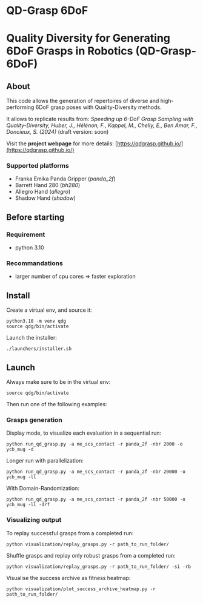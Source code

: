 # QD-Grasp 6DoF


# Quality Diversity for Generating 6DoF Grasps in Robotics (QD-Grasp-6DoF)

## About
This code allows the generation of repertoires of diverse and high-performing 6DoF grasp poses with Quality-Diversity methods.

It allows to replicate results from: *Speeding up 6-DoF Grasp Sampling with Quality-Diversity, Huber, J., Hélénon, F., Kappel, M., Chelly, E., Ben Amar, F., Doncieux, S. (2024)* (draft version: soon)

Visit the **project webpage** for more details: [https://qdgrasp.github.io/](https://qdgrasp.github.io/)


### Supported platforms

* Franka Emika Panda Gripper (*panda_2f*)
* Barrett Hand 280 (*bh280*) 
* Allegro Hand (*allegro*)
* Shadow Hand (*shadow*)


## Before starting

### Requirement

* python 3.10

### Recommandations

* larger number of cpu cores => faster exploration



## Install
Create a virtual env, and source it:
```
python3.10 -m venv qdg
source qdg/bin/activate
```
Launch the installer:
```
./launchers/installer.sh
```



## Launch
Always make sure to be in the virtual env:
```
source qdg/bin/activate
```

Then run one of the following examples:

### Grasps generation

Display mode, to visualize each evaluation in a sequential run: 
```
python run_qd_grasp.py -a me_scs_contact -r panda_2f -nbr 2000 -o ycb_mug -d
```

Longer run with parallelization:
```
python run_qd_grasp.py -a me_scs_contact -r panda_2f -nbr 20000 -o ycb_mug -ll
```

With Domain-Randomization:
```
python run_qd_grasp.py -a me_scs_contact -r panda_2f -nbr 50000 -o ycb_mug -ll -drf
```



### Visualizing output

To replay successful grasps from a completed run:
```
python visualization/replay_grasps.py -r path_to_run_folder/
```
Shuffle grasps and replay only robust grasps from a completed run:
```
python visualization/replay_grasps.py -r path_to_run_folder/ -si -rb
```
Visualise the success archive as fitness heatmap:
```
python visualization/plot_success_archive_heatmap.py -r path_to_run_folder/
```





